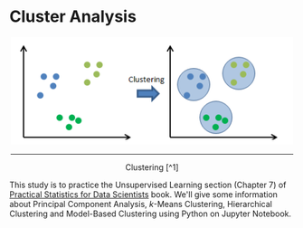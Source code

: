 # Cluster Analysis

<div align="center">
  
  <img src="cluster-analysis.png" width=500/>
  <hr width=500>
  Clustering [^1] 

</div>
  
This study is to practice the Unsupervised Learning section (Chapter 7) of [Practical Statistics for Data Scientists](https://www.oreilly.com/library/view/practical-statistics-for/9781492072935/) book. We'll give some information about Principal Component Analysis, $k$-Means Clustering, Hierarchical Clustering and Model-Based Clustering using Python on Jupyter Notebook.

[^1]: [Clustering Analysis](https://rpubs.com/ranvirkumarsah/Intro2Clustering)


